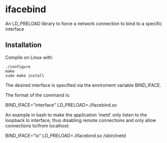 # ifacebind
An LD_PRELOAD library to force a network connection to bind to a specific interface

## Installation

Compile on Linux with:
```
./configure
make
sudo make install
```

The desired interface is specified via the enviroment variable BIND_IFACE.

The format of the command is:

BIND_IFACE="interface" LD_PRELOAD=./ifacebind.so <application path>

An example in bash to make the application 'inetd' only listen to the loopback lo interface, thus disabling remote connections and only allow connections to/from localhost:

BIND_IFACE="lo" LD_PRELOAD=./ifacebind.so /sbin/inetd
